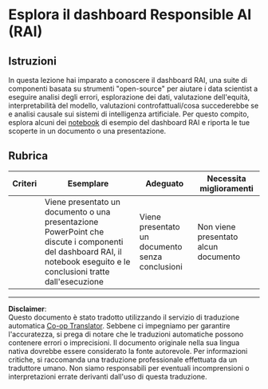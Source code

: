 <!--
CO_OP_TRANSLATOR_METADATA:
{
  "original_hash": "91c6a180ef08e20cc15acfd2d6d6e164",
  "translation_date": "2025-08-29T21:19:00+00:00",
  "source_file": "9-Real-World/2-Debugging-ML-Models/assignment.md",
  "language_code": "it"
}
-->
# Esplora il dashboard Responsible AI (RAI)

## Istruzioni

In questa lezione hai imparato a conoscere il dashboard RAI, una suite di componenti basata su strumenti "open-source" per aiutare i data scientist a eseguire analisi degli errori, esplorazione dei dati, valutazione dell'equità, interpretabilità del modello, valutazioni controfattuali/cosa succederebbe se e analisi causale sui sistemi di intelligenza artificiale. Per questo compito, esplora alcuni dei [notebook](https://github.com/Azure/RAI-vNext-Preview/tree/main/examples/notebooks) di esempio del dashboard RAI e riporta le tue scoperte in un documento o una presentazione.

## Rubrica

| Criteri | Esemplare | Adeguato | Necessita miglioramenti |
| -------- | --------- | -------- | ----------------------- |
|          | Viene presentato un documento o una presentazione PowerPoint che discute i componenti del dashboard RAI, il notebook eseguito e le conclusioni tratte dall'esecuzione | Viene presentato un documento senza conclusioni | Non viene presentato alcun documento |

---

**Disclaimer**:  
Questo documento è stato tradotto utilizzando il servizio di traduzione automatica [Co-op Translator](https://github.com/Azure/co-op-translator). Sebbene ci impegniamo per garantire l'accuratezza, si prega di notare che le traduzioni automatiche possono contenere errori o imprecisioni. Il documento originale nella sua lingua nativa dovrebbe essere considerato la fonte autorevole. Per informazioni critiche, si raccomanda una traduzione professionale effettuata da un traduttore umano. Non siamo responsabili per eventuali incomprensioni o interpretazioni errate derivanti dall'uso di questa traduzione.